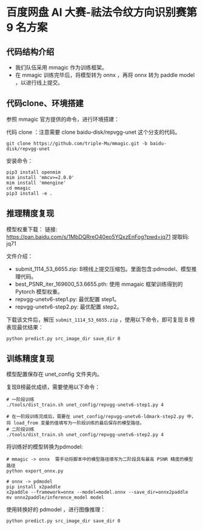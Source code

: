 # 百度网盘 AI 大赛-祛法令纹方向识别赛第 9 名方案


## 代码结构介绍
* 我们队伍采用 mmagic 作为训练框架。
* 在 mmagic 训练完毕后，将模型转为 onnx ，再将 onnx 转为 paddle model ，以进行线上提交。


## 代码clone、环境搭建
参照 mmagic 官方提供的命令，进行环境搭建：

代码 clone ：注意需要 clone baidu-disk/repvgg-unet 这个分支的代码。
```
git clone https://github.com/triple-Mu/mmagic.git -b baidu-disk/repvgg-unet
```

安装命令：
```
pip3 install openmim
mim install 'mmcv>=2.0.0'
mim install 'mmengine'
cd mmagic
pip3 install -e .
```


## 推理精度复现
模型权重下载：
链接: https://pan.baidu.com/s/1MbDQRreO40eo5YQxzEnFog?pwd=jq71 提取码: jq71 

文件介绍：
* submit_1114_53_6655.zip: B榜线上提交压缩包。里面包含:pdmodel、模型推理代码。
* best_PSNR_iter_169600_53.6655.pth: 使用 mmagaic 框架训练得到的 Pytorch 模型权重。
* repvgg-unetv6-step1.py: 最优配置 step1。
* repvgg-unetv6-step2.py: 最优配置 step2。


下载该文件后，解压 `submit_1114_53_6655.zip` ，使用以下命令，即可复现 B 榜表现最优结果：
```
python predict.py src_image_dir save_dir 0
```

## 训练精度复现

模型配置保存在 unet_config 文件夹内。

复现B榜最优成绩，需要使用以下命令：
```shell
# 一阶段训练
./tools/dist_train.sh unet_config/repvgg-unetv6-step1.py 4

# 在一阶段训练完成后，需要在 unet_config/repvgg-unetv6-ldmark-step2.py 中，将 load_from 变量的值填写为一阶段训练的最后保存的模型路径。
# 二阶段训练
./tools/dist_train.sh unet_config/repvgg-unetv6-step2.py 4
```


将训练好的模型转换为pdmodel:
```shell
# mmagic -> onnx  需手动将脚本中的模型路径填写为二阶段具有最高 PSNR 精度的模型路径
python export_onnx.py

# onnx -> pdmodel
pip install x2paddle
x2paddle --framework=onnx --model=model.onnx --save_dir=onnx2paddle
mv onnx2paddle/inference_model model
```


使用转换好的 pdmodel ，进行图像推理：
```shell
python predict.py src_image_dir save_dir 0
```

